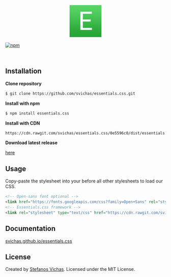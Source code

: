 <p align="center">
	<img src="essentials.png" alt="Essentials.css" width=100 height=100>
</p>

[![npm](https://img.shields.io/npm/v/npm.svg)](https://www.npmjs.com/package/essentials.css)

<br>

## Installation


**Clone repository**

```sh
$ git clone https://github.com/svichas/essentials.css.git
```


**Install with npm**

```sh
$ npm install essentials.css
```


**Install with CDN**

```html
https://cdn.rawgit.com/svichas/essentials.css/0e5596c0/dist/essentials.min.css
```

**Download latest release**

<a href="https://github.com/svichas/essentials.css/releases">here</a>


## Usage

<p>Copy-paste the stylesheet <link> into your <head> before all other stylesheets to load our CSS.</p>

```html
<!-- Open-sans font optional -->
<link href="https://fonts.googleapis.com/css?family=Open+Sans" rel="stylesheet">
<!-- Essentials.css framework -->
<link rel="stylesheet" type="text/css" href="https://cdn.rawgit.com/svichas/essentials.css/0e5596c0/dist/essentials.min.css">
```


## Documentation

<a href="https://svichas.github.io/essentials.css/">svichas.github.io/essentials.css</a>


## License

<p>Created by <a href="https://github.com/svichas">Stefanos Vichas</a>. Licensed under the MIT License.</p>